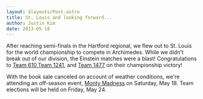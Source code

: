```yaml
---
layout: $layouts/Post.astro
title: St. Louis and looking forward...
author: Justin Kim
date: 2013-05-18
---
```

After reaching semi-finals in the Hartford regional, we flew out to St. Louis for the world championship to compete in Archimedes. While we didn't break out of our division, the Einstein matches were a blast! Congratulations to [Team 610](http://team610.com/),<a href="http://www.theory6.ca/" data-proofer-ignore>Team 1241</a>, and [Team 1477](http://www.texastorque.org/) on their championship victory!

With the book sale canceled on account of weather conditions, we're attending an off-season event, [Monty Madness](http://www.montymadness.com/) on Saturday, May 18. Team elections will be held on Friday, May 24.
